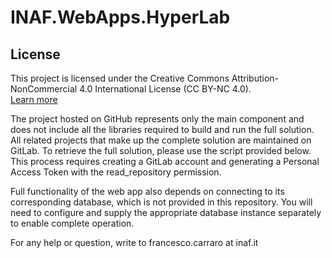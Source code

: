# INAF.WebApps.HyperLab

## License
This project is licensed under the Creative Commons Attribution-NonCommercial 4.0 International License (CC BY-NC 4.0).  
[Learn more](https://creativecommons.org/licenses/by-nc/4.0/)

The project hosted on GitHub represents only the main component and does not include all the libraries required to build and run the full solution. All related projects that make up the complete solution are maintained on GitLab. To retrieve the full solution, please use the script provided below. This process requires creating a GitLab account and generating a Personal Access Token with the read_repository permission.

Full functionality of the web app also depends on connecting to its corresponding database, which is not provided in this repository. You will need to configure and supply the appropriate database instance separately to enable complete operation.

For any help or question, write to francesco.carraro at inaf.it
